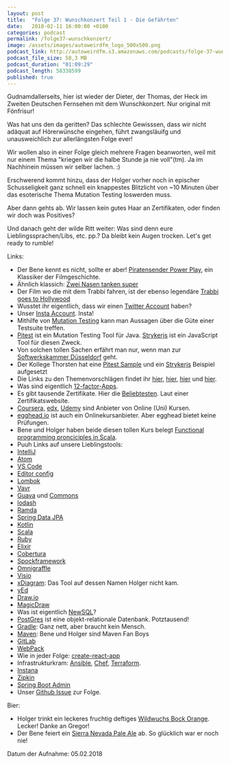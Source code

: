 ```yaml
---
layout: post
title:  "Folge 37: Wunschkonzert Teil 1 - Die Gefährten"
date:   2018-02-11 16:00:00 +0100
categories: podcast
permalink: /folge37-wunschkonzert/
image: /assets/images/autoweirdfm_logo_500x500.png
podcast_link: http://autoweirdfm.s3.amazonaws.com/podcasts/folge-37-wunschkonzert.mp3
podcast_file_size: 58,3 MB
podcast_duration: "01:09:29"
podcast_length: 58338599
published: true
---
```


Gudnamdallerseits, hier ist wieder der Dieter, der Thomas, der Heck im Zweiten Deutschen Fernsehen mit dem Wunschkonzert. Nur original mit Fönfrisur!

Was hat uns den da geritten? Das schlechte Gewisssen, dass wir nicht adäquat auf Hörerwünsche eingehen, führt zwangsläuifg und unausweichlich zur allerlängsten Folge ever!

Wir wollen also in einer Folge gleich mehrere Fragen beanworten, weil mit nur einem Thema "kriegen wir die halbe Stunde ja nie voll"(tm). Ja im Nachhinein müssen wir selber lachen. :)

Erschwerend kommt hinzu, dass der Holger vorher noch in epischer Schusseligkeit ganz schnell ein knappestes Blitzlicht von ~10 Minuten über das esoterische Thema Mutation Testing loswerden muss. 

Aber dann gehts ab. Wir lassen kein gutes Haar an Zertifikaten, oder finden wir doch was Positives? 

Und danach geht der wilde Ritt weiter: Was sind denn eure Lieblingssprachen/Libs, etc. pp.? Da bleibt kein Augen trocken. Let's get ready to rumble!

Links:

- Der Bene kennt es nicht, sollte er aber! [Piratensender Power Play](https://www.youtube.com/watch?v=_sbr2iduTyQ), ein Klassiker der Filmgeschichte.
- Ähnlich klassich: [Zwei Nasen tanken super](https://www.youtube.com/watch?v=pyH8rW6423k)
- Der Film wo die mit dem Trabbi fahren, ist der ebenso legendäre [Trabbi goes to Hollywood](https://de.wikipedia.org/wiki/Trabbi_goes_to_Hollywood)
- Wusstet ihr eigentlich, dass wir einen [Twitter Account](https://twitter.com/autoweirdfm?lang=de) haben?
- Unser [Insta Account](https://www.instagram.com/autoweirdfm/). Insta!
- Mithilfe von [Mutation Testing](https://www.triology.de/blog/mutation-testing) kann man Aussagen über die Güte einer Testsuite treffen.
- [Pitest](http://pitest.org/) ist ein Mutation Testing Tool für Java. [Strykerjs](http://stryker-mutator.github.io/) ist ein JavaScript Tool für diesen Zweck. 
- Von solchen tollen Sachen erfährt man nur, wenn man zur [Softwerkskammer Düsseldorf](https://www.softwerkskammer.org/groups/duesseldorf) geht. 
- Der Kollege Thorsten hat eine [Pitest Sample](https://github.com/thbrunzendorf/mutation-testing-sample) und ein [Strykerjs](https://github.com/thbrunzendorf/mutation-testing-js) Beispiel aufgesetzt
- Die Links zu den Themenvorschlägen findet ihr [hier](https://github.com/autoweirdfm/autoweirdfm.github.io/issues/4), [hier](https://github.com/autoweirdfm/autoweirdfm.github.io/issues/34), [hier](https://github.com/autoweirdfm/autoweirdfm.github.io/issues/32) und [hier](https://github.com/autoweirdfm/autoweirdfm.github.io/issues/31).
- Was sind eigentlich [12-factor-Apps](https://12factor.net/de/).
- Es gibt tausende Zertifikate. Hier die [Beliebtesten](http://www.gocertify.com/certifications/index.html). Laut einer Zertifikatswebsite.
- [Coursera](https://www.coursera.org/), [edx](https://www.edx.org/), [Udemy](https://www.udemy.com/) sind Anbieter von Online (Uni) Kursen.
- [egghead.io](https://egghead.io/) ist auch ein Onlinekursanbieter. Aber egghead bietet keine Prüfungen.
- Bene und Holger haben beide diesen tollen Kurs belegt [Functional programming pronciciples in Scala](https://www.coursera.org/learn/progfun1).
- Puuh Links auf unsere Lieblingstools:
- [IntelliJ](https://www.jetbrains.com/idea/)
- [Atom](https://atom.io/)
- [VS Code](https://code.visualstudio.com/)
- [Editor config](http://editorconfig.org/)
- [Lombok](https://projectlombok.org/)
- [Vavr](http://www.vavr.io/)
- [Guava](https://github.com/google/guava) und [Commons](https://commons.apache.org/)
- [lodash](https://lodash.com/)
- [Ramda](http://ramdajs.com/)
- [Spring Data JPA](https://projects.spring.io/spring-data-jpa/)
- [Kotlin](https://kotlinlang.org/)
- [Scala](https://www.scala-lang.org/)
- [Ruby](https://www.ruby-lang.org/de/)
- [Elixir](https://elixir-lang.org/)
- [Cobertura](http://cobertura.github.io/cobertura/)
- [Spockframework](http://spockframework.org/)
- [Omnigraffle](https://www.omnigroup.com/omnigraffle)
- [Visio](https://products.office.com/de-de/visio/flowchart-software)
- [xDiagram](https://vutienthinh.wordpress.com/xdiagram/): Das Tool auf dessen Namen Holger nicht kam.
- [yEd](https://www.yworks.com/products/yed)
- [Draw.io](https://www.draw.io/)
- [MagicDraw](https://www.nomagic.com/products/magicdraw)
- Was ist eigentlich [NewSQL](https://de.wikipedia.org/wiki/NewSQL)?
- [PostGres](https://www.postgresql.org/) ist eine objekt-relationale Datenbank. Potztausend!
- [Gradle](https://gradle.org): Ganz nett, aber braucht kein Mensch.
- [Maven](https://maven.apache.org/): Bene und Holger sind Maven Fan Boys
- [GitLab](https://about.gitlab.com/)
- [WebPack](https://webpack.js.org/)
- Wie in jeder Folge: [create-react-app](https://github.com/facebook/create-react-app)
- Infrastrukturkram: [Ansible](https://www.ansible.com/), [Chef](https://www.chef.io/chef/), [Terraform](https://www.terraform.io/).
- [Instana](https://www.instana.com/)
- [Zipkin](https://zipkin.io/)
- [Spring Boot Admin](https://github.com/codecentric/spring-boot-admin)
- Unser [Github Issue](https://github.com/autoweirdfm/autoweirdfm.github.io/issues/39) zur Folge.

Bier:

- Holger trinkt ein leckeres fruchtig deftiges [Wildwuchs Bock Orange](https://untappd.com/b/wildwuchs-brauwerk-bock-o-range/1061075). Lecker! Danke an Gregor!
- Der Bene feiert ein [Sierra Nevada Pale Ale](https://untappd.com/b/sierra-nevada-brewing-co-pale-ale/6284) ab. So glücklich war er noch nie!

Datum der Aufnahme: 05.02.2018
